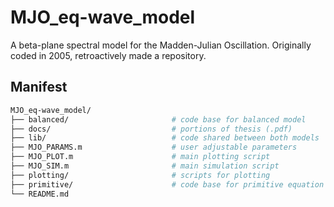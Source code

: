 # MJO_eq-wave_model

A beta-plane spectral model for the Madden-Julian Oscillation.  Originally coded in 2005, retroactively made a repository.

## Manifest
```bash
MJO_eq-wave_model/
├── balanced/                       # code base for balanced model
├── docs/                           # portions of thesis (.pdf)
├── lib/                            # code shared between both models
├── MJO_PARAMS.m                    # user adjustable parameters
├── MJO_PLOT.m                      # main plotting script
├── MJO_SIM.m                       # main simulation script
├── plotting/                       # scripts for plotting
├── primitive/                      # code base for primitive equation model
└── README.md
```

